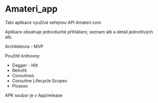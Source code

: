 # Amateri_app

Tato aplikace využívá veřejnou API Amateri.com

Aplikace obsahuje jednoduché přihlášení, seznam alb a detail jednotlivých alb.

Architektura - MVP

Použité knihovny:

- Dagger - Hilt
- Retrofit
- Coroutines
- Coroutine Lifecycle Scopes
- Picasso


APK soubor je v App/release

